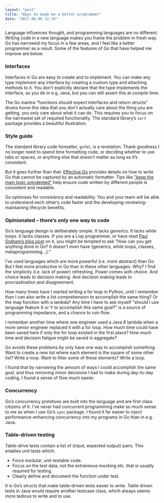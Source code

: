 ```yaml
---
layout: "post"
title: "Ways Go made me a better programmer"
date: "2017-06-06 12:39"
---
```


Language influences thought, and programming languages are no different. Writing code in a new language makes you frame the problem in fresh way. Go has narrowed my focus in a few areas, and I feel like a better programmer as a result. Some of the features of Go that have helped me improve are below.

### Interfaces
Interfaces in Go are easy to create and to implement. You can make any type implement any interface by creating a custom type and attaching methods to it. You don’t explicitly declare that the type implements the interface, as you do in e.g. Java, but you can still assert this at compile time.

The Go mantra "functions should expect interfaces and return structs" drums home this idea that you don’t actually care about the thing you are getting, you only care about what it can do. This requires you to focus on the narrowest set of required functionality. The standard library’s `sort` package provides a beautiful illustration.

### Style guide
The standard library code formatter, `gofmt`, is a revelation. Thank goodness I no longer need to spend time formatting code, or deciding whether to use tabs or spaces, or anything else that doesn’t matter as long as it’s consistent.

But it goes further than that: [Effective Go](https://golang.org/doc/effective_go.html) provides details on how to write Go that cannot be captured by an automatic formatter. Tips like ["keep the main logic unindented"](https://github.com/golang/go/wiki/CodeReviewComments#indent-error-flow) help ensure code written by different people is consistent and readable.

Go optimises for consistency and readability. You and your team will be able to understand each other’s code faster and the developing-reviewing-maintaining lifecycle benefits.

### Opinionated – there’s only one way to code
Go’s language design is deliberately simple. It lacks generics. It lacks while loops. It lacks classes. If you are a Lisp programmer, or have read [Paul Graham’s blog post](http://www.paulgraham.com/avg.html) on it, you might be tempted to ask "How can you get anything done in Go? It doesn't even have {generics, while loops, classes, metaprogramming...}."

I’ve used languages which are more powerful (i.e. more abstract) than Go. But I feel more productive in Go than in these other languages. Why? I find the simplicity (i.e. lack of power) refreshing. Power comes with choice. And choice leads to decision making. And decision making leads to procrastination and disagreement.

How many times have I started writing a for loop in Python, until I remember than I can also write a list comprehension to accomplish the same thing? Or the map function with a lambda? Any time I have to ask myself "should I use language feature X or Y to accomplish this same goal?" is a source of programming impedance, and a chance to ruin flow.

I remember another time where one engineer used a Java 8 lambda when a more senior engineer replaced it with a for loop. How much time could have been saved here if only the for loop existed in the first place? How much time and decision fatigue might be saved in aggregate?

Go avoids these problems by only have one way to accomplish something. Want to create a new list where each element is the square of some other list? Write a loop. Want to filter some of these elements? Write a loop.

I found that by narrowing the amount of ways I could accomplish the same goal, and thus removing minor decisions I had to make during day-to-day coding, I found a sense of flow much easier.

### Concurrency
Go’s concurrency primitives are built into the language and are first class citizens of it. I’ve never had concurrent programming make so much sense to me as when I use Go’s `sync` package. I found it far easier to inject performance-enhancing concurrency into my programs in Go than in e.g. Java.

### Table-driven testing
Table-drive tests contain a list of (input, expected output) pairs. This enables unit tests which:
- Force modular, unit-testable code.
- Focus on the test data, not the extraneous mocking etc. that is usually required for testing.
- Clearly define and document the function under test.

It is Go’s structs that make table-driven tests easier to write. Table driven tests in Java would require another testcase class, which always seems more tedious to write and to use.
